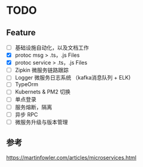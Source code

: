TODO
=========================

## Feature
- [ ] 基础设施自动化，以及文档工作
- [x] protoc msg > .ts，.js Files
- [x] protoc service > .ts，.js Files
- [ ] Zipkin 微服务链路跟踪
- [ ] Logger 微服务日志系统 （kafka消息队列 + ELK)
- [ ] TypeOrm
- [ ] Kubernets & PM2 切换
- [ ] 单点登录
- [ ] 服务熔断，隔离
- [ ] 异步 RPC
- [ ] 微服务升级与版本管理

## 参考
https://martinfowler.com/articles/microservices.html

